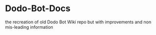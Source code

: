 # Dodo-Bot-Docs
the recreation of old Dodo Bot Wiki repo but with improvements and non mis-leading information
